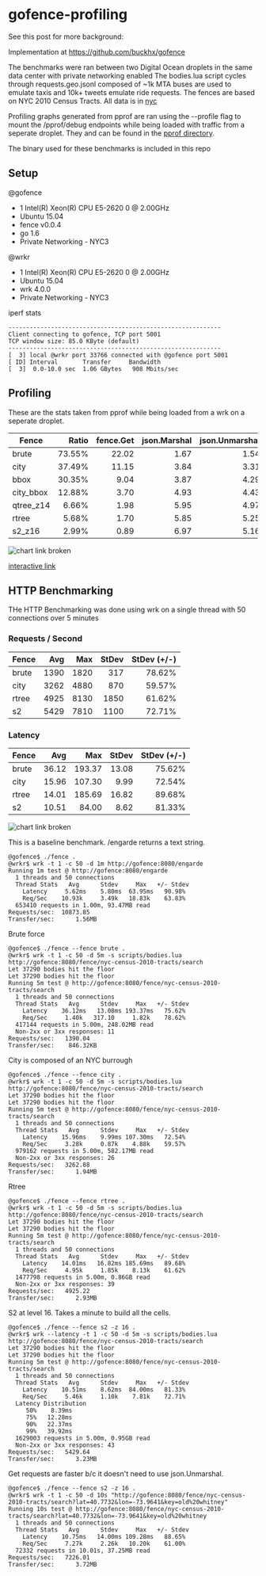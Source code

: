 # gofence-profiling

See this post for more background: 

Implementation at https://github.com/buckhx/gofence

The benchmarks were ran between two Digital Ocean droplets in the same data center with private networking enabled
The bodies.lua script cycles through requests.geo.jsonl composed of ~1k MTA buses are used to emulate taxis and 10k+ tweets emulate ride requests.
The fences are based on NYC 2010 Census Tracts. All data is in [nyc](nyc)

Profiling graphs generated from pprof are ran using the --profile flag to mount the /pprof/debug endpoints while being loaded with traffic from a seperate droplet. They and can be found in the [pprof directory](pprof).

The binary used for these benchmarks is included in this repo

## Setup

@gofence
* 1 Intel(R) Xeon(R) CPU E5-2620 0 @ 2.00GHz
* Ubuntu 15.04
* fence v0.0.4
* go 1.6
* Private Networking - NYC3

@wrkr
* 1 Intel(R) Xeon(R) CPU E5-2620 0 @ 2.00GHz
* Ubuntu 15.04
* wrk 4.0.0
* Private Networking - NYC3

iperf stats
```
------------------------------------------------------------
Client connecting to gofence, TCP port 5001
TCP window size: 85.0 KByte (default)
------------------------------------------------------------
[  3] local @wrkr port 33766 connected with @gofence port 5001
[ ID] Interval       Transfer     Bandwidth
[  3]  0.0-10.0 sec  1.06 GBytes   908 Mbits/sec
```
## Profiling

These are the stats taken from pprof while being loaded from a wrk on a seperate droplet.

| Fence     | Ratio  | fence.Get | json.Marshal | json.Unmarshal | http.readReqest | http.finishRequest | runtime.gcBgMarkWorker | Total | Other |
|-----------|-------:|----------:|-------------:|---------------:|----------------:|-------------------:|-----------------------:|------:|------:|
| brute     | 73.55% |     22.02 |         1.67 |           1.54 |            1.06 |               1.60 |                   1.11 | 29.94 |  0.94 |
| city      | 37.49% |     11.15 |         3.84 |           3.31 |            2.77 |               3.63 |                   2.84 | 29.74 |  2.20 |
| bbox      | 30.35% |      9.04 |         3.87 |           4.29 |            3.12 |               4.08 |                   2.93 | 29.97 |  2.64 |
| city_bbox | 12.88% |      3.70 |         4.93 |           4.43 |            3.50 |               5.02 |                   3.92 | 28.72 |  3.22 |
| qtree_z14 |  6.66% |      1.98 |         5.95 |           4.97 |            3.78 |               5.29 |                   4.60 | 29.74 |  3.17 |
| rtree     |  5.68% |      1.70 |         5.85 |           5.25 |            3.60 |               5.75 |                   4.57 | 29.92 |  3.20 |
| s2_z16    |  2.99% |      0.89 |         6.97 |           5.16 |            4.78 |               5.98 |                   2.88 | 29.73 |  3.07 |


![chart link broken](https://docs.google.com/spreadsheets/d/1PYoxb7nhPA_zrh9oPFnUH0mvo8geYvEkjfe8Jtc0vvY/pubchart?oid=1153428443&format=image)

[interactive link](https://docs.google.com/spreadsheets/d/1PYoxb7nhPA_zrh9oPFnUH0mvo8geYvEkjfe8Jtc0vvY/pubchart?oid=1153428443&format=interactive)


## HTTP Benchmarking

THe HTTP Benchmarking was done using wrk on a single thread with 50 connections over 5 minutes

### Requests / Second

| Fence | Avg  | Max  | StDev | StDev (+/-) |
|-------|-----:|-----:|------:|------------:|
| brute | 1390 | 1820 |   317 |      78.62% |
| city  | 3262 | 4880 |   870 |      59.57% |
| rtree | 4925 | 8130 |  1850 |      61.62% |
| s2    | 5429 | 7810 |  1100 |      72.71% |

### Latency

| Fence | Avg   | Max    | StDev | StDev (+/-) |
|-------|------:|-------:|------:|------------:|
| brute | 36.12 | 193.37 | 13.08 |      75.62% |
| city  | 15.96 | 107.30 |  9.99 |      72.54% |
| rtree | 14.01 | 185.69 | 16.82 |      89.68% |
| s2    | 10.51 |  84.00 |  8.62 |      81.33% |

![chart link broken](https://docs.google.com/spreadsheets/d/1PYoxb7nhPA_zrh9oPFnUH0mvo8geYvEkjfe8Jtc0vvY/pubchart?oid=2000899835&format=image)

This is a baseline benchmark. /engarde returns a text string.

```
@gofence$ ./fence .
@wrkr$ wrk -t 1 -c 50 -d 1m http://gofence:8080/engarde
Running 1m test @ http://gofence:8080/engarde
  1 threads and 50 connections
  Thread Stats   Avg      Stdev     Max   +/- Stdev
    Latency     5.62ms    5.80ms  63.95ms   90.98%
    Req/Sec    10.93k     3.49k   18.83k    63.83%
  653410 requests in 1.00m, 93.47MB read
Requests/sec:  10873.85
Transfer/sec:      1.56MB
```

Brute force

```
@gofence$ ./fence --fence brute .
@wrkr$ wrk -t 1 -c 50 -d 5m -s scripts/bodies.lua http://gofence:8080/fence/nyc-census-2010-tracts/search
Let 37290 bodies hit the floor
Let 37290 bodies hit the floor
Running 5m test @ http://gofence:8080/fence/nyc-census-2010-tracts/search
  1 threads and 50 connections
  Thread Stats   Avg      Stdev     Max   +/- Stdev
    Latency    36.12ms   13.08ms 193.37ms   75.62%
    Req/Sec     1.40k   317.10     1.82k    78.62%
  417144 requests in 5.00m, 248.02MB read
  Non-2xx or 3xx responses: 11
Requests/sec:   1390.04
Transfer/sec:    846.32KB
```

City is composed of an NYC burrough

```
@gofence$ ./fence --fence city .
@wrkr$ wrk -t 1 -c 50 -d 5m -s scripts/bodies.lua http://gofence:8080/fence/nyc-census-2010-tracts/search
Let 37290 bodies hit the floor
Let 37290 bodies hit the floor
Running 5m test @ http://gofence:8080/fence/nyc-census-2010-tracts/search
  1 threads and 50 connections
  Thread Stats   Avg      Stdev     Max   +/- Stdev
    Latency    15.96ms    9.99ms 107.30ms   72.54%
    Req/Sec     3.28k     0.87k    4.88k    59.57%
  979162 requests in 5.00m, 582.17MB read
  Non-2xx or 3xx responses: 26
Requests/sec:   3262.88
Transfer/sec:      1.94MB
```

Rtree

```
@gofence$ ./fence --fence rtree .
@wrkr$ wrk -t 1 -c 50 -d 5m -s scripts/bodies.lua http://gofence:8080/fence/nyc-census-2010-tracts/search
Let 37290 bodies hit the floor
Let 37290 bodies hit the floor
Running 5m test @ http://gofence:8080/fence/nyc-census-2010-tracts/search
  1 threads and 50 connections
  Thread Stats   Avg      Stdev     Max   +/- Stdev
    Latency    14.01ms   16.82ms 185.69ms   89.68%
    Req/Sec     4.95k     1.85k    8.13k    61.62%
  1477798 requests in 5.00m, 0.86GB read
  Non-2xx or 3xx responses: 39
Requests/sec:   4925.22
Transfer/sec:      2.93MB
```

S2 at level 16. Takes a minute to build all the cells.

```
@gofence$ ./fence --fence s2 -z 16 .
@wrkr$ wrk --latency -t 1 -c 50 -d 5m -s scripts/bodies.lua http://gofence:8080/fence/nyc-census-2010-tracts/search
Let 37290 bodies hit the floor
Let 37290 bodies hit the floor
Running 5m test @ http://gofence:8080/fence/nyc-census-2010-tracts/search
  1 threads and 50 connections
  Thread Stats   Avg      Stdev     Max   +/- Stdev
    Latency    10.51ms    8.62ms  84.00ms   81.33%
    Req/Sec     5.46k     1.10k    7.81k    72.71%
  Latency Distribution
     50%    8.39ms
     75%   12.28ms
     90%   22.37ms
     99%   39.92ms
  1629003 requests in 5.00m, 0.95GB read
  Non-2xx or 3xx responses: 43
Requests/sec:   5429.64
Transfer/sec:      3.23MB
```

Get requests are faster b/c it doesn't need to use json.Unmarshal.

```
@gofence$ ./fence --fence s2 -z 16 .
@wrkr$ wrk -t 1 -c 50 -d 10s "http://gofence:8080/fence/nyc-census-2010-tracts/search?lat=40.7732&lon=-73.9641&key=old%20whitney"
Running 10s test @ http://gofence:8080/fence/nyc-census-2010-tracts/search?lat=40.7732&lon=-73.9641&key=old%20whitney
  1 threads and 50 connections
  Thread Stats   Avg      Stdev     Max   +/- Stdev
    Latency    10.75ms   14.00ms 109.28ms   88.65%
    Req/Sec     7.27k     2.26k   10.20k    61.00%
  72332 requests in 10.01s, 37.25MB read
Requests/sec:   7226.01
Transfer/sec:      3.72MB
```
